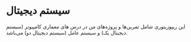 # سیستم دیجیتال
این ریپوزیتوری شامل تمرین‌ها و پروژه‌های من در درس های معماری کامپیوتر (سیستم دیجیتال یک) و سیستم عامل (سیستم دیجیتال دو) می‌باشد.

